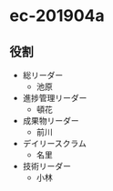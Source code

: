 # ec-201904a

## 役割

- 総リーダー
  - 池原
- 進捗管理リーダー
  - 頓花
- 成果物リーダー
  - 前川
- デイリースクラム
  - 名里
- 技術リーダー
  - 小林